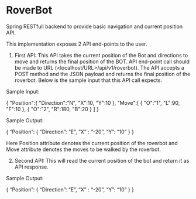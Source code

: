 # RoverBot
Spring RESTfull backend to provide basic navigation and current position API.

This implementation exposes 2 API end-points to the user.
1) First API: This API takes the current position of the Bot and directions to move and returns the final position of the BOT. API end-point call should be made to URL (<localhost/URL>/api/v1/roverbot). The API accepts a POST method and the JSON payload and returns the final position of the roverbot. Below is the sample input that this API call expects.

Sample Input:

{
   "Position":{
      "Direction":"N",
      "X":10,
      "Y":10
   },
   "Move":[
      {
         "O":"1",
         "L":90,
         "F":10
      },
      {
         "O":"2",
         "R":180,
         "B":20
      }
   ]
}

Sample Output:

{
   “Position”: {
                 “Direction”: “E”,
                  “X” : “-20”,
                  “Y”: “10”
               }
}

Here Position attribute denotes the current position of the roverbot and Move attribute denotes the moves to be walked by the roverbot.

2) Second API: This will read the current position of the bot and return it as API response.

Sample Output:

{
   “Position”: {
                 “Direction”: “E”,
                  “X” : “-20”,
                  “Y”: “10”
               }
}
